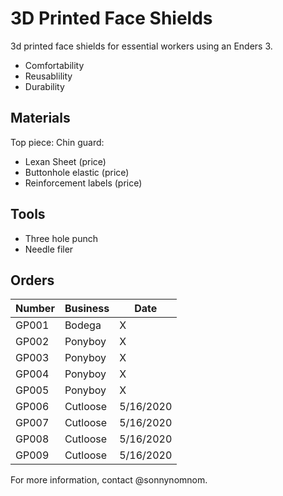 # 3D Printed Face Shields

3d printed face shields for essential workers using an Enders 3.

- Comfortability 
- Reusablility
- Durability

## Materials

Top piece:
Chin guard:

- Lexan Sheet (price)
- Buttonhole elastic (price)
- Reinforcement labels (price)

## Tools

- Three hole punch
- Needle filer

## Orders

| Number | Business | Date |
| --- | --- | --- |
| GP001 | Bodega | X |
| GP002 | Ponyboy | X |
| GP003 | Ponyboy | X |
| GP004 | Ponyboy | X |
| GP005 | Ponyboy | X |
| GP006 | Cutloose | 5/16/2020 |
| GP007 | Cutloose | 5/16/2020 |
| GP008 | Cutloose | 5/16/2020 |
| GP009 | Cutloose | 5/16/2020 |

For more information, contact @sonnynomnom.
